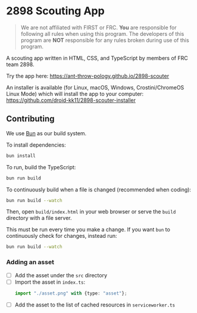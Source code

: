 # 2898 Scouting App
> We are not affiliated with FIRST or FRC. **You** are responsible for following all rules when using this program. The developers of this program are **NOT** responsible for any rules broken during use of this program.

A scouting app written in HTML, CSS, and TypeScript by members of FRC team 2898.

Try the app here: https://ant-throw-pology.github.io/2898-scouter

An installer is available (for Linux, macOS, Windows, Crostini/ChromeOS Linux Mode) which will install the app to your computer: https://github.com/droid-kk11/2898-scouter-installer

## Contributing

We use [Bun](https://bun.sh/) as our build system.

To install dependencies:

```bash
bun install
```

To run, build the TypeScript:
```bash
bun run build
```

To continuously build when a file is changed (recommended when coding):
```bash
bun run build --watch
```

Then, open `build/index.html` in your web browser or serve the `build` directory with a file server.

This must be run every time you make a change. If you want `bun` to continuously check for changes, instead run:

```bash
bun run build --watch
```

### Adding an asset

* [ ] Add the asset under the `src` directory
* [ ] Import the asset in `index.ts`:
    ```ts
    import "./asset.png" with {type: "asset"};
    ```
* [ ] Add the asset to the list of cached resources in `serviceworker.ts`
